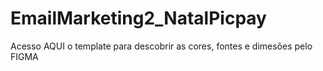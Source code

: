 # EmailMarketing2_NatalPicpay

Acesso AQUI o template para descobrir as cores, fontes e dimesões pelo FIGMA
